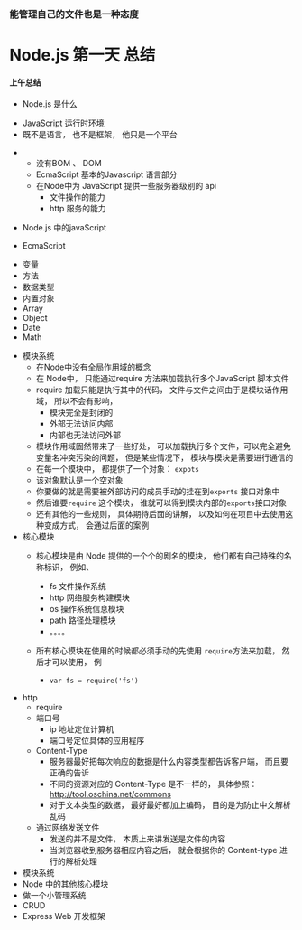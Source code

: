 ### 能管理自己的文件也是一种态度
# Node.js 第一天 总结
#### 上午总结
- Node.js 是什么
 + JavaScript 运行时环境
 + 既不是语言， 也不是框架， 他只是一个平台
-
  + 没有BOM 、 DOM
  + EcmaScript 基本的Javascript 语言部分
  + 在Node中为 JavaScript 提供一些服务器级别的 api
    * 文件操作的能力
    * http 服务的能力


- Node.js 中的javaScript
 + EcmaScript
  * 变量
  * 方法
  * 数据类型
  * 内置对象
  * Array
  * Object
  * Date 
  * Math
+ 模块系统
  * 在Node中没有全局作用域的概念
  * 在 Node中， 只能通过require 方法来加载执行多个JavaScript 脚本文件
  * require 加载只能是执行其中的代码， 文件与文件之间由于是模块话作用域， 所以不会有影响，
    - 模块完全是封闭的
    - 外部无法访问内部
    - 内部也无法访问外部
  * 模块作用域固然带来了一些好处， 可以加载执行多个文件，可以完全避免变量名冲突污染的问题， 但是某些情况下， 模块与模块是需要进行通信的
  * 在每一个模块中， 都提供了一个对象： `expots`
  * 该对象默认是一个空对象
  * 你要做的就是需要被外部访问的成员手动的挂在到`exports` 接口对象中
  * 然后谁要`require` 这个模块， 谁就可以得到模块内部的`exports`接口对象
  *   还有其他的一些规则， 具体期待后面的讲解， 以及如何在项目中去使用这种变成方式， 会通过后面的案例
+ 核心模块
  * 核心模块是由 Node 提供的一个个的剧名的模块， 他们都有自己特殊的名称标识， 例如、
    - fs 文件操作系统
    - http 网络服务构建模块
    - os 操作系统信息模块
    - path 路径处理模块
    - 。。。。
  * 所有核心模块在使用的时候都必须手动的先使用 `require`方法来加载， 然后才可以使用， 例

    - `var fs = require('fs')`
- http 
  + require 
  + 端口号
    * ip 地址定位计算机
    * 端口号定位具体的应用程序
  + Content-Type
    * 服务器最好把每次响应的数据是什么内容类型都告诉客户端， 而且要正确的告诉
    * 不同的资源对应的 Content-Type 是不一样的， 具体参照： http://tool.oschina.net/commons
    * 对于文本类型的数据， 最好最好都加上编码， 目的是为防止中文解析乱码
  + 通过网络发送文件
    * 发送的并不是文件， 本质上来讲发送是文件的内容
    * 当浏览器收到服务器相应内容之后， 就会根据你的 Content-type 进行的解析处理
- 模块系统
- Node 中的其他核心模块
- 做一个小管理系统
- CRUD
- Express Web 开发框架